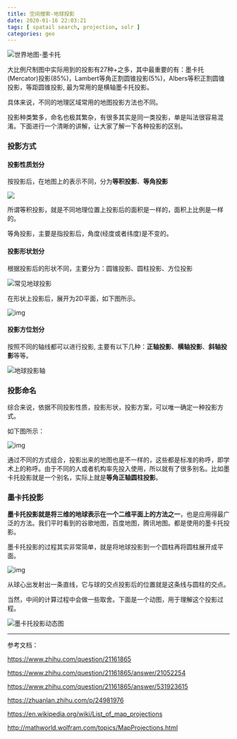 ```yaml
---
title: 空间搜索-地球投影
date: 2020-01-16 22:03:21
tags: [ spatail search, projection, solr ]
categories: geo
---
```


![世界地图-墨卡托](/images/geo-projection/1920px-Mercator_projection_SW.jpg)

大比例尺制图中实际用到的投影有27种+之多，其中最重要的有：墨卡托(Mercator)投影(85%)，Lambert等角正割圆锥投影(5%)，Albers等积正割圆锥投影，等距圆锥投影, 最为常用的是横轴墨卡托投影。

具体来说，不同的地理区域常用的地图投影方法也不同。

投影种类繁多，命名也极其繁杂，有很多其实是同一类投影，单是叫法很容易混淆。下面进行一个清晰的讲解，让大家了解一下各种投影的区别。

### 投影方式

#### 投影性质划分

按投影后，在地图上的表示不同，分为**等积投影**、**等角投影**

![](/images/geo-projection/v2-43e383472900684ad1007545feb3b2e9_hd.png)

所谓等积投影，就是不同地理位置上投影后的面积是一样的，面积上比例是一样的。

等角投影，主要是指投影后，角度(经度或者纬度)是不变的。

<!--more-->

#### 投影形状划分

根据投影后的形状不同，主要分为：圆锥投影、圆柱投影、方位投影

![常见地球投影](/images/geo-projection/v2-e119d04c5e575be78dc43b558e37333f_hd.png)

在形状上投影后，展开为2D平面，如下图所示。

![img](/images/geo-projection/v2-ca03abf5291d596c7b91ca381ba95d38_hd.png)

#### 投影方位划分

按照不同的轴线都可以进行投影, 主要有以下几种：**正轴投影**、**横轴投影**、**斜轴投影**等等。

![地球投影轴](/images/geo-projection/v2-b924e67efbc78cd825ea92a6c15b1208_hd.png)

### 

### 投影命名

综合来说，依据不同投影性质，投影形状，投影方案，可以唯一确定一种投影方式。

如下图所示：

![img](/images/geo-projection/v2-e01226a3db8034b5d06e165ec8635a42_hd.png)

通过不同的方式组合，投影出来的地图也是不一样的，这些都是标准的称呼，即学术上的称呼。由于不同的人或者机构率先投入使用，所以就有了很多别名。比如墨卡托投影就是一个别名，实际上就是**等角正轴圆柱投影**。

### 墨卡托投影

**墨卡托投影就是将三维的地球表示在一个二维平面上的方法之一**，也是应用得最广泛的方法。我们平时看到的谷歌地图，百度地图，腾讯地图。都是使用的墨卡托投影。

墨卡托投影的过程其实非常简单，就是将地球投影到一个圆柱再将圆柱展开成平面。

![img](/images/geo-projection/v2-9ecc4cb58b44586ae97b54d5a1e2ca48_hd.jpg)



从球心出发射出一条直线，它与球的交点投影后的位置就是这条线与圆柱的交点。

当然，中间的计算过程中会做一些取舍。下面是一个动图，用于理解这个投影过程。

![墨卡托投影动态图](/images/geo/墨卡托投影.gif)



---

参考文档：

https://www.zhihu.com/question/21161865

https://www.zhihu.com/question/21161865/answer/21052254

https://www.zhihu.com/question/21161865/answer/531923615

https://zhuanlan.zhihu.com/p/24981976

https://en.wikipedia.org/wiki/List_of_map_projections

http://mathworld.wolfram.com/topics/MapProjections.html